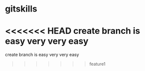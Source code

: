 # gitskills
<<<<<<< HEAD
create branch is easy
very very easy
=======
create branch is easy
very very easy
>>>>>>> feature1
